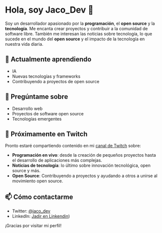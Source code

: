 # Hola, soy Jaco_Dev 👋

Soy un desarrollador apasionado por la **programación**, el **open source** y la **tecnología**. Me encanta crear proyectos y contribuir a la comunidad de software libre. También me interesan las noticias sobre tecnología, lo que sucede en el mundo del **open source** y el impacto de la tecnología en nuestra vida diaria.



## 🌱 Actualmente aprendiendo

- IA
- Nuevas tecnologías y frameworks
- Contribuyendo a proyectos de open source

## 💬 Pregúntame sobre

- Desarrollo web
- Proyectos de software open source
- Tecnologías emergentes

## 🎥 Próximamente en Twitch

Pronto estaré compartiendo contenido en mi [canal de Twitch]([enlace_a_tu_twitch](https://www.twitch.tv/jaco_dev)) sobre:

- **Programación en vivo**: desde la creación de pequeños proyectos hasta el desarrollo de aplicaciones más complejas.
- **Noticias de tecnología**: lo último sobre innovación tecnológica, open source y más.
- **Open Source**: Contribuyendo a proyectos y ayudando a otros a unirse al movimiento open source.

## 📫 Cómo contactarme

- Twitter: [@jaco_dev]([enlace_a_tu_twitter](https://x.com/Jaco_Dev))
- LinkedIn: [Jadir en Linkendin]([https://www.linkedin.com/in/jacoher/))

¡Gracias por visitar mi perfil!
